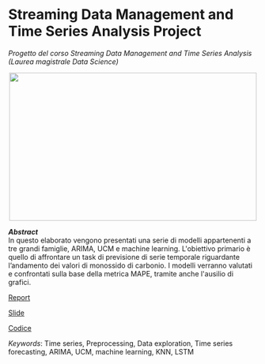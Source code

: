 # Streaming Data Management and Time Series Analysis Project 
*Progetto del corso Streaming Data Management and Time Series Analysis (Laurea magistrale Data Science)*

<p align="center">
  <img width="500" height="300" src="https://miro.medium.com/max/1400/0*ujXZGbBHYTmhKtG7.png">
</p>

_**Abstract**_ <br />
In questo elaborato vengono presentati una serie di modelli appartenenti a tre grandi famiglie, ARIMA, UCM e machine learning. L'obiettivo primario è quello di affrontare un task di previsione di serie temporale riguardante l’andamento dei valori di monossido di carbonio. I modelli verranno valutati e confrontati sulla base della metrica MAPE, tramite anche l'ausilio di grafici.

[Report](https://github.com/lorenzlorg/Streaming-Data-Management-and-Time-Series-Analysis-project/blob/main/report%20SDMTSA.pdf)

[Slide](https://github.com/lorenzlorg/Streaming-Data-Management-and-Time-Series-Analysis-project/blob/main/presentazione%20SDMTSA.pdf)

[Codice](https://github.com/lorenzlorg/Streaming-Data-Management-and-Time-Series-Analysis-project/blob/main/code%20SDMTSA.ipynb)


*Keywords*: Time series, Preprocessing, Data exploration, Time series forecasting, ARIMA, UCM, machine learning, KNN, LSTM      



